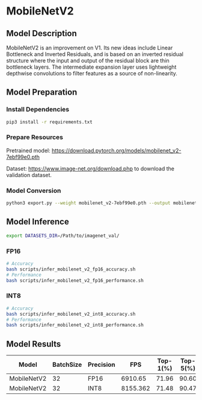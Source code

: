 # MobileNetV2

## Model Description

MobileNetV2 is an improvement on V1. Its new ideas include Linear Bottleneck and Inverted Residuals, and is based on an inverted residual structure where the input and output of the residual block are thin bottleneck layers. The intermediate expansion layer uses lightweight depthwise convolutions to filter features as a source of non-linearity.

## Model Preparation

### Install Dependencies

```bash
pip3 install -r requirements.txt
```

### Prepare Resources

Pretrained model: <https://download.pytorch.org/models/mobilenet_v2-7ebf99e0.pth>

Dataset: <https://www.image-net.org/download.php> to download the validation dataset.

### Model Conversion

```bash
python3 export.py --weight mobilenet_v2-7ebf99e0.pth --output mobilenet_v2.onnx
```

## Model Inference

```bash
export DATASETS_DIR=/Path/to/imagenet_val/
```

### FP16

```bash
# Accuracy
bash scripts/infer_mobilenet_v2_fp16_accuracy.sh
# Performance
bash scripts/infer_mobilenet_v2_fp16_performance.sh
```

### INT8

```bash
# Accuracy
bash scripts/infer_mobilenet_v2_int8_accuracy.sh
# Performance
bash scripts/infer_mobilenet_v2_int8_performance.sh
```

## Model Results

Model        |BatchSize  |Precision |FPS      |Top-1(%)  |Top-5(%)
-------------|-----------|----------|---------|----------|--------
MobileNetV2 |    32     |   FP16   | 6910.65 |  71.96  | 90.60
MobileNetV2 |    32     |   INT8   | 8155.362 |  71.48  | 90.47
